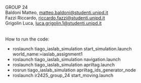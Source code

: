 GROUP 24 <br>
Baldoni Matteo, matteo.baldoni@studenti.unipd.it <br>
Fazzi Riccardo, riccardo.fazzi@studenti.unipd.it <br>
Grigolin Luca, luca.grigolin.1@studenti.unipd.it <br>
<br>
<br>
How to run the code: <br>
- roslaunch tiago_iaslab_simulation start_simulation.launch world_name:=iaslab_assignment1 <br>
- roslaunch tiago_iaslab_simulation navigation.launch <br>
- roslaunch tiago_iaslab_simulation apriltag.launch <br>
- rosrun tiago_iaslab_simulation apriltag_ids_generator_node <br>
- roslaunch ir2425_group_24 start_moving.launch  


